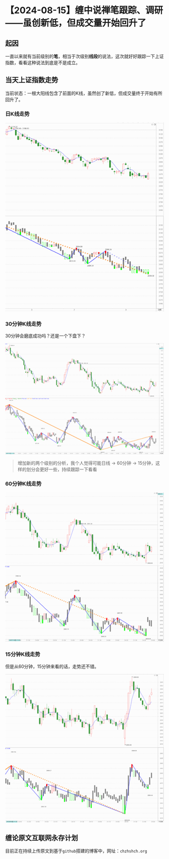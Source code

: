 # 【2024-08-15】缠中说禅笔跟踪、调研——虽创新低，但成交量开始回升了 
## 起因

一直以来就有当前级别的**笔**，相当于次级别**线段**的说法，这次就好好跟踪一下上证指数，看看这种说法到底是不是成立。



## 当天上证指数走势

当前状态：一根大阳线包含了前面的K线，虽然创了新低，但成交量终于开始有所回升了。



### 日K线走势

![](day\20240815.png)



### 30分钟K线走势

30分钟会磨底成功吗？还是一个下盘下？

![](min30\20240815.png)



> 增加新的两个级别的分析，我个人觉得可能日线 -> 60分钟 -> 15分钟，这样的划分会更好一些，持续跟踪一下看看



### 60分钟K线走势

![](min60\20240815.png)



### 15分钟K线走势

但是从60分钟，15分钟来看的话，走势还不错。



![](min15\20240815.png)





## 缠论原文互联网永存计划

目前正在持续上传原文到基于`github`搭建的博客中，网址：`chzhshch.org`



